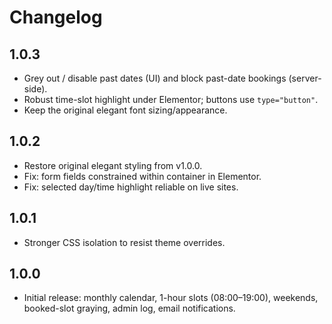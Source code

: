 # Changelog

## 1.0.3
- Grey out / disable past dates (UI) and block past-date bookings (server-side).
- Robust time-slot highlight under Elementor; buttons use `type="button"`.
- Keep the original elegant font sizing/appearance.

## 1.0.2
- Restore original elegant styling from v1.0.0.
- Fix: form fields constrained within container in Elementor.
- Fix: selected day/time highlight reliable on live sites.

## 1.0.1
- Stronger CSS isolation to resist theme overrides.

## 1.0.0
- Initial release: monthly calendar, 1-hour slots (08:00–19:00), weekends, booked-slot graying, admin log, email notifications.
